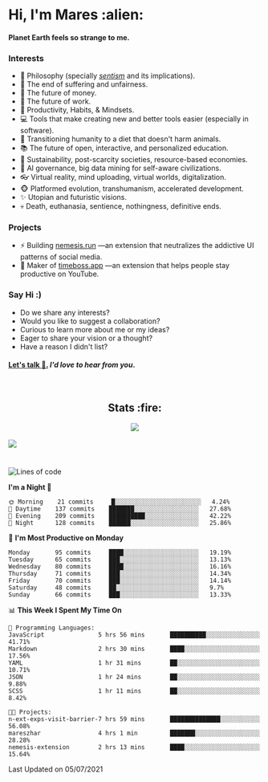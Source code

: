 <h1>Hi, I'm Mares :alien:</h1>

#### Planet Earth feels so strange to me.

### **Interests**

- 🌊 Philosophy (specially [_sentism_][sentismmedium] and its implications).
- 🎯 The end of suffering and unfairness.
- 💸 The future of money.
- 💼 The future of work.
- 🧠 Productivity, Habits, & Mindsets.
- 💻 Tools that make creating new and better tools easier (especially in software).
- 🥗 Transitioning humanity to a diet that doesn't harm animals.
- 📚 The future of open, interactive, and personalized education.
- 🌱 Sustainability, post-scarcity societies, resource-based economies.
- 🤖 AI governance, big data mining for self-aware civilizations.
- 👓 Virtual reality, mind uploading, virtual worlds, digitalization.
- 🐵 Platformed evolution, transhumanism, accelerated development.
- ✨ Utopian and futuristic visions.
- 💀 Death, euthanasia, sentience, nothingness, definitive ends.


### **Projects**

- ⚡ Building [nemesis.run](https://nemesis.run) —an extension that neutralizes the addictive UI patterns of social media.
- 💎 Maker of [timeboss.app](https://timeboss.app) —an extension that helps people stay productive on YouTube.


### **Say Hi :)**

- Do we share any interests?
- Would you like to suggest a collaboration?
- Curious to learn more about me or my ideas?
- Eager to share your vision or a thought?
- Have a reason I didn't list?

#### [Let's talk :wave:.](mailto:mareszhar@gmail.com) _I'd love to hear from you_.

[sentismmedium]: https://medium.com/@mareszhar/born-a-prisoner-a-reflection-about-life-its-struggles-and-a-plan-to-escape-d8566ce9b026

<br>

<h2 align="center">Stats :fire:</h2>

<div align="center">
  <img src="https://github-readme-streak-stats.herokuapp.com?user=mareszhar&theme=black-ice&hide_border=true&stroke=FFFFFF15&ring=DF8FFE&fire=DF8FFE&currStreakLabel=DF8FFE&background=1A232A&currStreakNum=86FFAB&dates=B1AAB3FF">
</div>

<br>

<img src="https://activity-graph.herokuapp.com/graph?username=mareszhar&theme=nord&bg_color=00000000&color=979797&line=DF8FFE&point=00000000&area=true&hide_border=true">

<br>

<h1></h1>

<!--START_SECTION:waka-->
![Lines of code](https://img.shields.io/badge/From%20Hello%20World%20I%27ve%20Written-107152%20lines%20of%20code-blue)

**I'm a Night 🦉** 

```text
🌞 Morning    21 commits     █░░░░░░░░░░░░░░░░░░░░░░░░   4.24% 
🌆 Daytime    137 commits    ███████░░░░░░░░░░░░░░░░░░   27.68% 
🌃 Evening    209 commits    ██████████░░░░░░░░░░░░░░░   42.22% 
🌙 Night      128 commits    ██████░░░░░░░░░░░░░░░░░░░   25.86%

```
📅 **I'm Most Productive on Monday** 

```text
Monday       95 commits     ████░░░░░░░░░░░░░░░░░░░░░   19.19% 
Tuesday      65 commits     ███░░░░░░░░░░░░░░░░░░░░░░   13.13% 
Wednesday    80 commits     ████░░░░░░░░░░░░░░░░░░░░░   16.16% 
Thursday     71 commits     ███░░░░░░░░░░░░░░░░░░░░░░   14.34% 
Friday       70 commits     ███░░░░░░░░░░░░░░░░░░░░░░   14.14% 
Saturday     48 commits     ██░░░░░░░░░░░░░░░░░░░░░░░   9.7% 
Sunday       66 commits     ███░░░░░░░░░░░░░░░░░░░░░░   13.33%

```


📊 **This Week I Spent My Time On** 

```text
💬 Programming Languages: 
JavaScript               5 hrs 56 mins       ██████████░░░░░░░░░░░░░░░   41.71% 
Markdown                 2 hrs 30 mins       ████░░░░░░░░░░░░░░░░░░░░░   17.56% 
YAML                     1 hr 31 mins        ██░░░░░░░░░░░░░░░░░░░░░░░   10.71% 
JSON                     1 hr 24 mins        ██░░░░░░░░░░░░░░░░░░░░░░░   9.88% 
SCSS                     1 hr 11 mins        ██░░░░░░░░░░░░░░░░░░░░░░░   8.42%

🐱‍💻 Projects: 
n-ext-exps-visit-barrier-7 hrs 59 mins       ██████████████░░░░░░░░░░░   56.08% 
mareszhar                4 hrs 1 min         ███████░░░░░░░░░░░░░░░░░░   28.28% 
nemesis-extension        2 hrs 13 mins       ████░░░░░░░░░░░░░░░░░░░░░   15.64%

```


 Last Updated on 05/07/2021
<!--END_SECTION:waka-->

